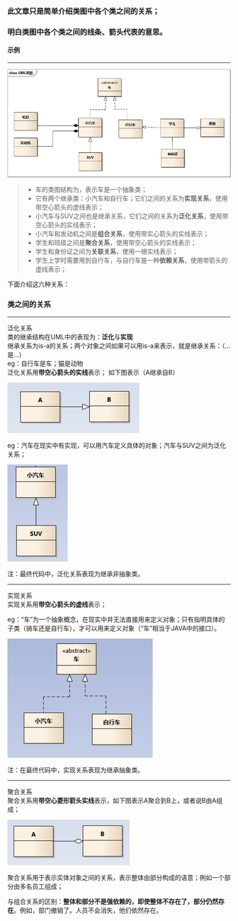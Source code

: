### 此文章只是简单介绍类图中各个类之间的关系；
### 明白类图中各个类之间的线条、箭头代表的意思。</br>

#### 示例

---
![示例](img/示例.jpg)
> * 车的类图结构为<abstract>，表示车是一个抽象类；
> * 它有两个继承类：小汽车和自行车；它们之间的关系为**实现关系**，使用带空心箭头的虚线表示；
> * 小汽车与SUV之间也是继承关系，它们之间的关系为**泛化关系**，使用带空心箭头的实线表示；
> * 小汽车和发动机之间是**组合关系**，使用带实心箭头的实线表示；
> * 学生和班级之间是**聚合关系**，使用带空心箭头的实线表示；
> * 学生和身份证之间为**关联关系**，使用一根实线表示；
> * 学生上学时需要用到自行车，与自行车是一种**依赖关系**，使用带箭头的虚线表示；


下面介绍这六种关系：

### 类之间的关系

---
泛化关系</br>
类的继承结构在UML中的表现为：**泛化**与**实现**</br>
继承关系为is-a的关系；两个对象之间如果可以用is-a来表示，就是继承关系：（...是...）</br>
eg：自行车是车；猫是动物</br>
泛化关系用**带空心箭头的实线**表示； 如下图表示（A继承自B）

![A继承自B](img/uml_generalization.jpg)

eg：汽车在现实中有实现，可以用汽车定义具体的对象；汽车与SUV之间为泛化关系；

![泛化](img/uml_generalize1.jpg)

注：最终代码中，泛化关系表现为继承非抽象类。

---
实现关系</br>
实现关系用**带空心箭头的虚线**表示；</br>

eg：“车”为一个抽象概念，在现实中并无法直接用来定义对象；只有指明具体的
子类（骑车还是自行车），才可以用来定义对象（“车”相当于JAVA中的接口）。

![实现关系](img/uml_realize.jpg)

注：在最终代码中，实现关系表现为继承抽象类。

---
聚合关系</br>
聚合关系用**带空心菱形箭头实线**表示，如下图表示A聚合到B上，或者说B由A组成；

![聚合关系](img/uml_aggregation.jpg)

聚合关系用于表示实体对象之间的关系，表示整体由部分构成的语意；例如一个部分由多名员工组成；

与组合关系的区别：**整体和部分不是强依赖的，即使整体不存在了，部分仍然存在**。例如，部门撤销了。人员不会消失，他们依然存在。





 